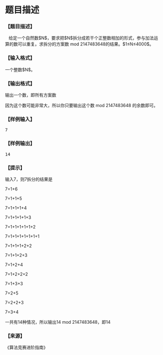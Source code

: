 # 题目描述


<h3>
【题目描述】
</h3>
<p>
   给定一个自然数$N$，要求把$N$拆分成若干个正整数相加的形式，参与加法运算的数可以重复。求拆分的方案数 mod 2147483648的结果。$1≤N≤4000$。
</p>
<h3>
【输入格式】
</h3>
<p>
一个整数$N$。
</p>
<h3>
【输出格式】
</h3>
<p>
输出一个数，即所有方案数
</p>
<p>
因为这个数可能非常大，所以你只要输出这个数 mod 2147483648 的余数即可。
</p>
<h3>
【样例输入】
</h3>
<pre>7</pre>
<h3>
【样例输出】
</h3>
<pre>14</pre>
<h3>
【提示】
</h3>
<p>
输入7，则7拆分的结果是
</p>
<p>
7=1+6
</p>
<p>
7=1+1+5
</p>
<p>
7=1+1+1+4
</p>
<p>
7=1+1+1+1+3
</p>
<p>
7=1+1+1+1+1+2
</p>
<p>
7=1+1+1+1+1+1+1
</p>
<p>
7=1+1+1+2+2
</p>
<p>
7=1+1+2+3
</p>
<p>
7=1+2+4
</p>
<p>
7=1+2+2+2
</p>
<p>
7=1+3+3
</p>
<p>
7=2+5
</p>
<p>
7=2+2+3
</p>
<p>
7=3+4
</p>
<p>
一共有14种情况，所以输出14 mod 2147483648，即14
</p>
<h3>
【来源】
</h3>
<p>
《算法竞赛进阶指南》
</p>

